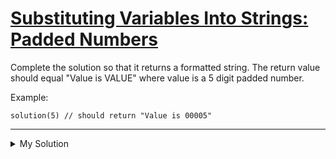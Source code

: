 # [Substituting Variables Into Strings: Padded Numbers](https://www.codewars.com/kata/51c89385ee245d7ddf000001)

Complete the solution so that it returns a formatted string. The return value should equal "Value is VALUE" where value
is a 5 digit padded number.

Example:

    solution(5) // should return "Value is 00005"

---

<details><summary>My Solution</summary>

```js
function solution(value) {
  return `Value is ${value.toString().padStart(5, "0")}`;
}
```

</details>

